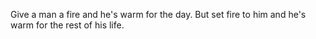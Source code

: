 <!-- 
.. title: R.I.P. Terry Pratchett
.. slug: rip-terry-pratchett
.. date: 2015-03-13 21:16:47 UTC+02:00
.. tags: pratchett, life
.. link: 
.. description: 
.. type: text
-->

Give a man a fire and he's warm for the day. But set fire to him and he's warm
for the rest of his life.

